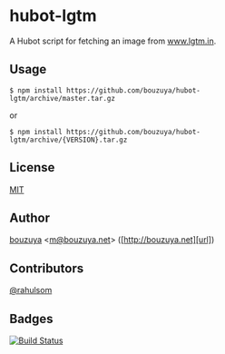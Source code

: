 # hubot-lgtm

A Hubot script for fetching an image from www.lgtm.in.

## Usage

    $ npm install https://github.com/bouzuya/hubot-lgtm/archive/master.tar.gz

or

    $ npm install https://github.com/bouzuya/hubot-lgtm/archive/{VERSION}.tar.gz

## License

[MIT](LICENSE)

## Author

[bouzuya][user] &lt;[m@bouzuya.net][email]&gt; ([http://bouzuya.net][url])

## Contributors

[@rahulsom](https://github.com/rahulsom/)

## Badges

[![Build Status](https://travis-ci.org/bouzuya/hubot-lgtm.svg?branch=master)](https://travis-ci.org/bouzuya/hubot-lgtm)

[user]: https://github.com/bouzuya/
[email]: mailto:m@bouzuya.net
[url]: http://bouzuya.net
